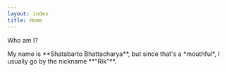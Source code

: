 ```yaml
---
layout: index
title: Home
---
```

<div class="textbox">
  <p class="textbox-bar announce">Who am I?</p>
  <div class="textbox-content" markdown="1">
My name is **Shatabarto Bhattacharya**, but since that's a *mouthful*, I usually go by the nickname **"Rik"**.
  </div>
</div>

<div class="flex-container"></div>

